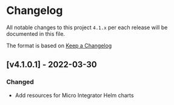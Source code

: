 # Changelog
All notable changes to this project `4.1.x` per each release will be documented in this file.

The format is based on [Keep a Changelog](https://keepachangelog.com/en/1.0.0/)

## [v4.1.0.1] - 2022-03-30

### Changed

- Add resources for Micro Integrator Helm charts
